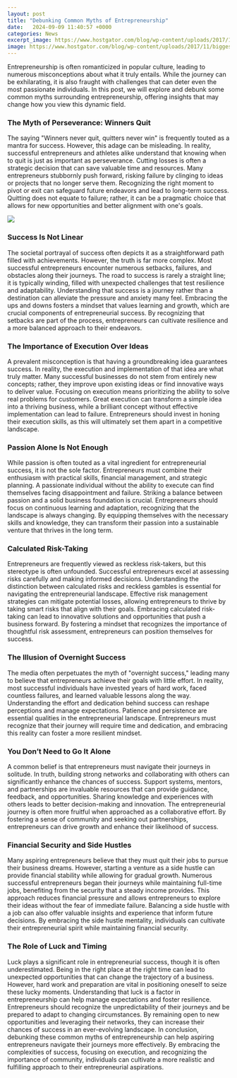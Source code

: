 ```yaml
---
layout: post
title: "Debunking Common Myths of Entrepreneurship"
date:   2024-09-09 11:40:57 +0000
categories: News
excerpt_image: https://www.hostgator.com/blog/wp-content/uploads/2017/11/biggestmyths.png
image: https://www.hostgator.com/blog/wp-content/uploads/2017/11/biggestmyths.png
---
```


Entrepreneurship is often romanticized in popular culture, leading to numerous misconceptions about what it truly entails. While the journey can be exhilarating, it is also fraught with challenges that can deter even the most passionate individuals. In this post, we will explore and debunk some common myths surrounding entrepreneurship, offering insights that may change how you view this dynamic field.
### The Myth of Perseverance: Winners Quit
The saying "Winners never quit, quitters never win" is frequently touted as a mantra for success. However, this adage can be misleading. In reality, successful entrepreneurs and athletes alike understand that knowing when to quit is just as important as perseverance. Cutting losses is often a strategic decision that can save valuable time and resources. 
Many entrepreneurs stubbornly push forward, risking failure by clinging to ideas or projects that no longer serve them. Recognizing the right moment to pivot or exit can safeguard future endeavors and lead to long-term success. Quitting does not equate to failure; rather, it can be a pragmatic choice that allows for new opportunities and better alignment with one's goals.

![](https://www.hostgator.com/blog/wp-content/uploads/2017/11/biggestmyths.png)
### Success Is Not Linear
The societal portrayal of success often depicts it as a straightforward path filled with achievements. However, the truth is far more complex. Most successful entrepreneurs encounter numerous setbacks, failures, and obstacles along their journeys. The road to success is rarely a straight line; it is typically winding, filled with unexpected challenges that test resilience and adaptability.
Understanding that success is a journey rather than a destination can alleviate the pressure and anxiety many feel. Embracing the ups and downs fosters a mindset that values learning and growth, which are crucial components of entrepreneurial success. By recognizing that setbacks are part of the process, entrepreneurs can cultivate resilience and a more balanced approach to their endeavors.
### The Importance of Execution Over Ideas
A prevalent misconception is that having a groundbreaking idea guarantees success. In reality, the execution and implementation of that idea are what truly matter. Many successful businesses do not stem from entirely new concepts; rather, they improve upon existing ideas or find innovative ways to deliver value.
Focusing on execution means prioritizing the ability to solve real problems for customers. Great execution can transform a simple idea into a thriving business, while a brilliant concept without effective implementation can lead to failure. Entrepreneurs should invest in honing their execution skills, as this will ultimately set them apart in a competitive landscape.
### Passion Alone Is Not Enough
While passion is often touted as a vital ingredient for entrepreneurial success, it is not the sole factor. Entrepreneurs must combine their enthusiasm with practical skills, financial management, and strategic planning. A passionate individual without the ability to execute can find themselves facing disappointment and failure.
Striking a balance between passion and a solid business foundation is crucial. Entrepreneurs should focus on continuous learning and adaptation, recognizing that the landscape is always changing. By equipping themselves with the necessary skills and knowledge, they can transform their passion into a sustainable venture that thrives in the long term.
### Calculated Risk-Taking
Entrepreneurs are frequently viewed as reckless risk-takers, but this stereotype is often unfounded. Successful entrepreneurs excel at assessing risks carefully and making informed decisions. Understanding the distinction between calculated risks and reckless gambles is essential for navigating the entrepreneurial landscape.
Effective risk management strategies can mitigate potential losses, allowing entrepreneurs to thrive by taking smart risks that align with their goals. Embracing calculated risk-taking can lead to innovative solutions and opportunities that push a business forward. By fostering a mindset that recognizes the importance of thoughtful risk assessment, entrepreneurs can position themselves for success.
### The Illusion of Overnight Success
The media often perpetuates the myth of "overnight success," leading many to believe that entrepreneurs achieve their goals with little effort. In reality, most successful individuals have invested years of hard work, faced countless failures, and learned valuable lessons along the way. 
Understanding the effort and dedication behind success can reshape perceptions and manage expectations. Patience and persistence are essential qualities in the entrepreneurial landscape. Entrepreneurs must recognize that their journey will require time and dedication, and embracing this reality can foster a more resilient mindset.
### You Don’t Need to Go It Alone
A common belief is that entrepreneurs must navigate their journeys in solitude. In truth, building strong networks and collaborating with others can significantly enhance the chances of success. Support systems, mentors, and partnerships are invaluable resources that can provide guidance, feedback, and opportunities.
Sharing knowledge and experiences with others leads to better decision-making and innovation. The entrepreneurial journey is often more fruitful when approached as a collaborative effort. By fostering a sense of community and seeking out partnerships, entrepreneurs can drive growth and enhance their likelihood of success.
### Financial Security and Side Hustles
Many aspiring entrepreneurs believe that they must quit their jobs to pursue their business dreams. However, starting a venture as a side hustle can provide financial stability while allowing for gradual growth. Numerous successful entrepreneurs began their journeys while maintaining full-time jobs, benefiting from the security that a steady income provides.
This approach reduces financial pressure and allows entrepreneurs to explore their ideas without the fear of immediate failure. Balancing a side hustle with a job can also offer valuable insights and experience that inform future decisions. By embracing the side hustle mentality, individuals can cultivate their entrepreneurial spirit while maintaining financial security.
### The Role of Luck and Timing
Luck plays a significant role in entrepreneurial success, though it is often underestimated. Being in the right place at the right time can lead to unexpected opportunities that can change the trajectory of a business. However, hard work and preparation are vital in positioning oneself to seize these lucky moments.
Understanding that luck is a factor in entrepreneurship can help manage expectations and foster resilience. Entrepreneurs should recognize the unpredictability of their journeys and be prepared to adapt to changing circumstances. By remaining open to new opportunities and leveraging their networks, they can increase their chances of success in an ever-evolving landscape. 
In conclusion, debunking these common myths of entrepreneurship can help aspiring entrepreneurs navigate their journeys more effectively. By embracing the complexities of success, focusing on execution, and recognizing the importance of community, individuals can cultivate a more realistic and fulfilling approach to their entrepreneurial aspirations.